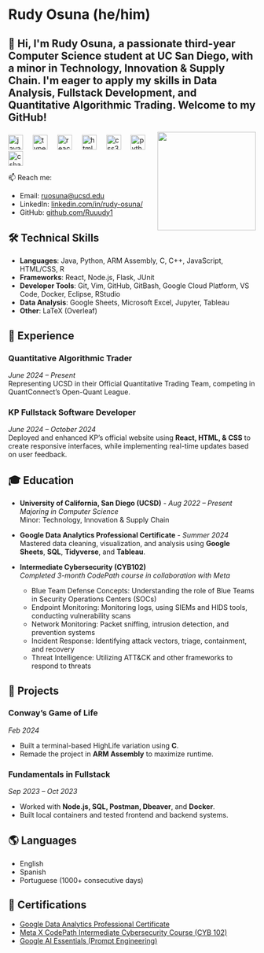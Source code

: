 # Rudy Osuna (he/him)


<h2 align="left">👋 Hi, I'm Rudy Osuna, a passionate third-year Computer Science student at UC San Diego, with a minor in Technology, Innovation & Supply Chain. I'm eager to apply my skills in Data Analysis, Fullstack Development, and Quantitative Algorithmic Trading. Welcome to my GitHub!</h2>


<img align="right" height="200" src="https://md-tabassum-hossain-emon.netlify.app/project/machine_learning/featured.gif"  />

###

<div align="left">
  <img src="https://cdn.jsdelivr.net/gh/devicons/devicon/icons/javascript/javascript-original.svg" height="30" alt="javascript logo"  />
  <img width="12" />
  <img src="https://cdn.jsdelivr.net/gh/devicons/devicon/icons/typescript/typescript-original.svg" height="30" alt="typescript logo"  />
  <img width="12" />
  <img src="https://cdn.jsdelivr.net/gh/devicons/devicon/icons/react/react-original.svg" height="30" alt="react logo"  />
  <img width="12" />
  <img src="https://cdn.jsdelivr.net/gh/devicons/devicon/icons/html5/html5-original.svg" height="30" alt="html5 logo"  />
  <img width="12" />
  <img src="https://cdn.jsdelivr.net/gh/devicons/devicon/icons/css3/css3-original.svg" height="30" alt="css3 logo"  />
  <img width="12" />
  <img src="https://cdn.jsdelivr.net/gh/devicons/devicon/icons/python/python-original.svg" height="30" alt="python logo"  />
  <img width="12" />
  <img src="https://cdn.jsdelivr.net/gh/devicons/devicon/icons/csharp/csharp-original.svg" height="30" alt="csharp logo"  />
</div>



📫 Reach me: 
- Email: [ruosuna@ucsd.edu](mailto:ruosuna@ucsd.edu)
- LinkedIn: [linkedin.com/in/rudy-osuna/](https://linkedin.com/in/rudy-osuna/)
- GitHub: [github.com/Ruuudy1](https://github.com/Ruuudy1)

## 🛠️ Technical Skills

- **Languages**: Java, Python, ARM Assembly, C, C++, JavaScript, HTML/CSS, R
- **Frameworks**: React, Node.js, Flask, JUnit
- **Developer Tools**: Git, Vim, GitHub, GitBash, Google Cloud Platform, VS Code, Docker, Eclipse, RStudio
- **Data Analysis**: Google Sheets, Microsoft Excel, Jupyter, Tableau
- **Other**: LaTeX (Overleaf)

## 💼 Experience

### Quantitative Algorithmic Trader
*June 2024 – Present*  
Representing UCSD in their Official Quantitative Trading Team, competing in QuantConnect’s Open-Quant League.

### KP Fullstack Software Developer
*June 2024 – October 2024*  
Deployed and enhanced KP’s official website using **React, HTML, & CSS** to create responsive interfaces, while implementing real-time updates based on user feedback.

## 🎓 Education

- **University of California, San Diego (UCSD)** - *Aug 2022 – Present*  
  *Majoring in Computer Science*  
  Minor: Technology, Innovation & Supply Chain

- **Google Data Analytics Professional Certificate** - *Summer 2024*  
  Mastered data cleaning, visualization, and analysis using **Google Sheets**, **SQL**, **Tidyverse**, and **Tableau**.

- **Intermediate Cybersecurity (CYB102)**  
  *Completed 3-month CodePath course in collaboration with Meta*  
  - Blue Team Defense Concepts: Understanding the role of Blue Teams in Security Operations Centers (SOCs)  
  - Endpoint Monitoring: Monitoring logs, using SIEMs and HIDS tools, conducting vulnerability scans  
  - Network Monitoring: Packet sniffing, intrusion detection, and prevention systems  
  - Incident Response: Identifying attack vectors, triage, containment, and recovery  
  - Threat Intelligence: Utilizing ATT&CK and other frameworks to respond to threats

## 🌟 Projects

### Conway’s Game of Life
*Feb 2024*  
- Built a terminal-based HighLife variation using **C**.  
- Remade the project in **ARM Assembly** to maximize runtime.

### Fundamentals in Fullstack
*Sep 2023 – Oct 2023*  
- Worked with **Node.js, SQL, Postman, Dbeaver**, and **Docker**.  
- Built local containers and tested frontend and backend systems.

## 🌎 Languages
- English
- Spanish
- Portuguese (1000+ consecutive days)

## 📜 Certifications
- [Google Data Analytics Professional Certificate](https://coursera.org/verify/professional-cert/M7W4J59Z3GRU)
- [Meta X CodePath Intermediate Cybersecurity Course (CYB 102)](file:///C:/Users/ruuud/Downloads/Rudy%20Osuna.pdf)
- [Google AI Essentials (Prompt Engineering)](https://coursera.org/verify/YH46N5F8QHYO)
